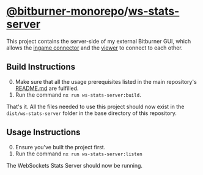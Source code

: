 # [@bitburner-monorepo](https://jojotastic777.github.io/bitburner-monorepo/)/[ws-stats-server](#)
This project contains the server-side of my external Bitburner GUI, which allows the [ingame connector](../bitburner-scripts) and the [viewer](../ws-stats-viewer) to connect to each other.

## Build Instructions
0. Make sure that all the usage prerequisites listed in the main repository's [README.md](https://jojotastic777.github.io/bitburner-monorepo/) are fulfilled.
1. Run the command `nx run ws-stats-server:build`.

That's it. All the files needed to use this project should now exist in the `dist/ws-stats-server` folder in the base directory of this repository.

## Usage Instructions
0. Ensure you've built the project first.
1. Run the command `nx run ws-stats-server:listen`

The WebSockets Stats Server should now be running.
